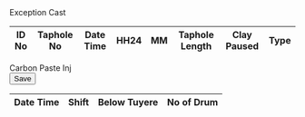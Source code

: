 <div class="section_Exception-title">Exception Cast</div>        
                             <div class="table-responsive scrollable-table" style="max-height:255px;">
                                <table class="table table-bordered table-sm text-center align-middle">
                                    <thead>
                                        <tr>
                                            <th class="Heading_Tiny">ID No</th>
                                            <th class="Heading_Tiny">Taphole No</th>
                                            <th>Date Time</th>
                                            <th>HH24</th>
                                            <th>MM</th>
                                            <th>Taphole Length</th>
                                            <th>Clay Paused</th>
                                            <th>Type</th>
                                        </tr>
                                    </thead>
                                    <tbody id="exception_cast"></tbody>
                                </table>
                             </div>
                            <div class="d-flex justify-content-between align-items-center mb-2">
                                <div class="section_Exception-title">Carbon Paste Inj</div>
                                <button type="button" class="btn btn-success btn-sm" onclick="saveCarbonPaste()">Save</button>
                            </div>
                            <!-- Table Container -->
                            <div class="table-responsive scrollable-table" style="max-height:255px;">
                                <table class="table table-bordered table-sm text-center align-middle">
                                    <thead>
                                        <tr>
                                            <th class="Heading_Small">Date Time</th>
                                            <th class="Heading_Small">Shift</th>
                                            <th class="Heading_Small">Below Tuyere</th>
                                            <th class="Heading_Small">No of Drum</th>
                                        </tr>
                                    </thead>
                                    <tbody id="carbon_paste_inj"></tbody>
                                </table>
                            </div>

